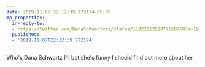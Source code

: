 ```yaml
---
date: 2019-11-07 22:12:39.772174-05:00
mp_properties:
  in-reply-to:
  - https://twitter.com/DanaSchwartzzz/status/1192291262977568768?s=19
  published:
  - '2019-11-07T22:12:39.772174'
---
```


Who's Dana Schwartz I'll bet she's funny I should find out more about her